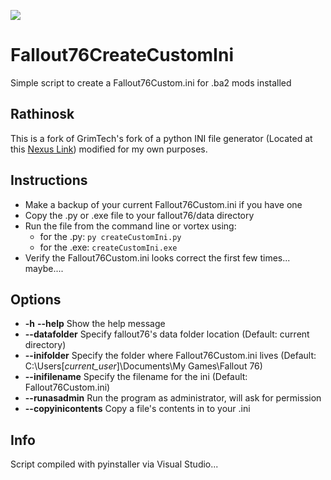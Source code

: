 ![](https://staticdelivery.nexusmods.com/mods/2590/images/314/314-1558456148-714359290.png)

# Fallout76CreateCustomIni
Simple script to create a Fallout76Custom.ini for .ba2 mods installed

## Rathinosk
This is a fork of GrimTech's fork of a python INI file generator (Located at this <a href="https://www.nexusmods.com/fallout76/mods/314" target="_blank">Nexus Link</a>) modified for my own purposes.

## Instructions
  * Make a backup of your current Fallout76Custom.ini if you have one
  * Copy the .py or .exe file to your fallout76/data directory
  * Run the file from the command line or vortex using:
    * for the .py: `py createCustomIni.py`
    * for the .exe: `createCustomIni.exe`
  * Verify the Fallout76Custom.ini looks correct the first few times... maybe....

## Options
  * __-h__ __--help__ Show the help message
  * __--datafolder__ Specify fallout76\'s data folder location (Default: current directory)
  * __--inifolder__ Specify the folder where Fallout76Custom.ini lives (Default: C:\Users\[*current_user*]\Documents\My Games\Fallout 76)
  * __--inifilename__ Specify the filename for the ini (Default: Fallout76Custom.ini)
  * __--runasadmin__ Run the program as administrator, will ask for permission
  * __--copyinicontents__ Copy a file's contents in to your .ini

## Info
Script compiled with pyinstaller via Visual Studio...

